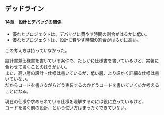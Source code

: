 ## デッドライン

#### 14章　設計とデバッグの関係
- 優れたプロジェクトは、デバッグに費やす時間の割合がはるかに低い。  
- 優れたプロジェクトは、設計に費やす時間の割合がはるかに高い。  

この考え方は持っていなかった。

設計書兼仕様書を書いている案件で、たしかに仕様書を書いているけど、実装に合わせて書くことのほうがいい。  
また、高い層の設計・仕様は書いているが、低い層、より細かく詳細な仕様は書いていない。  
だからコードを書きながらどう実装するのかどうコードを書いていくのか考えることになる。  

現在の仕様や求められている仕様を理解するのには役に立っているけど、  
コードを書く前の設計、という使い方はまったくできていない。  
